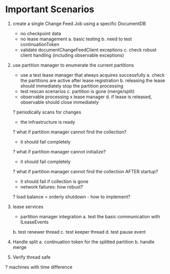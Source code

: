 
Important Scenarios
=====================

1. create a single Change Feed Job using a specific DocumentDB
    - no checkpoint data
    - no lease management
    a. basic testing
    b. need to test continuationToken
    - validate documentChangeFeedClient exceptions
    c. check robust client handling (including observable exceptions)

2. use partition manager to enumerate the current partitions
    - use a test lease manager that always acquires successfully
    a. check the partitions are active after lease registration
    b. releasing the lease should immediately stop the partition processing
    - test rescan scenarios 
    c. partition is gone (merge/split)
    - observable processing x lease manager
    d. if lease is released, observable should close immediately

    ? periodically scans for changes
    - the infrastructure is ready

    ? what if partition manager cannot find the collection?
    - it should fail completely

    ? what if partition manager cannot initialize?
    - it should fail completely

    ? what if partition manager cannot find the collection AFTER startup?
    - it should fail if collection is gone
    - network failures: how robust?
    
    ? load balance = orderly shutdown - how to implement?

3. lease services
    - partition manager integration
    a. test the basic communication with ILeaseEvents

    b. test renewer thread
    c. test keeper thread
    d. test pause event

4. Handle split
    a. continuation token for the splitted partition
    b. handle merge 

5. Verify thread safe

? machines with time difference
